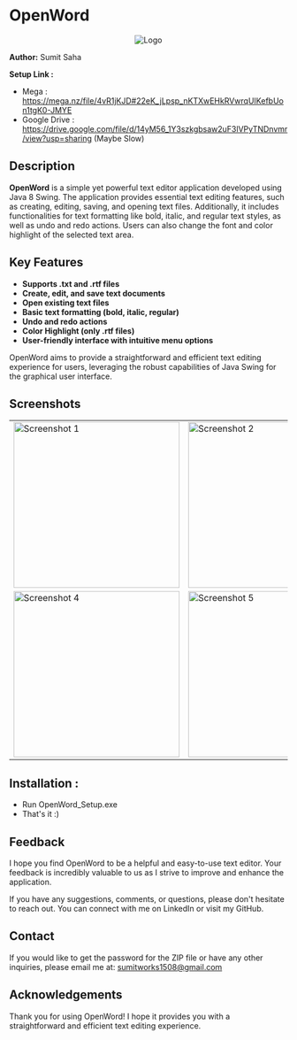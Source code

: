 # OpenWord
<p align="center">
  <img src="https://github.com/user-attachments/assets/163725c6-e580-4481-9633-e9190eec3b0d" alt="Logo">
</p>

**Author:** Sumit Saha  

**Setup Link :** 
- Mega         : https://mega.nz/file/4vR1jKJD#22eK_jLpsp_nKTXwEHkRVwrqUIKefbUon1tgK0-JMYE
- Google Drive : https://drive.google.com/file/d/14yM56_1Y3szkgbsaw2uF3lVPyTNDnvmr/view?usp=sharing (Maybe Slow)


## Description

**OpenWord** is a simple yet powerful text editor application developed using Java 8 Swing. The application provides essential text editing features, such as creating, editing, saving, and opening text files. Additionally, it includes functionalities for text formatting like bold, italic, and regular text styles, as well as undo and redo actions. Users can also change the font and color highlight of the selected text area.

## Key Features

- **Supports .txt and .rtf files**
- **Create, edit, and save text documents**
- **Open existing text files**
- **Basic text formatting (bold, italic, regular)**
- **Undo and redo actions**
- **Color Highlight (only .rtf files)**
- **User-friendly interface with intuitive menu options**

OpenWord aims to provide a straightforward and efficient text editing experience for users, leveraging the robust capabilities of Java Swing for the graphical user interface.


## Screenshots

<table>
  <tr>
    <td><img src="https://github.com/user-attachments/assets/240b073a-88c2-43a1-aa93-e833c28afd4b" alt="Screenshot 1" width="300"></td>
    <td><img src="https://github.com/user-attachments/assets/5d09e3fe-d45d-447c-b3ef-c9c874e56789" alt="Screenshot 2" width="300"></td>
    <td><img src="https://github.com/user-attachments/assets/15fe4ad5-03c6-49c4-98f7-cdc85878e4ca" alt="Screenshot 3" width="300"></td>
  </tr>
  <tr>
    <td><img src="https://github.com/user-attachments/assets/d04db081-1da3-4331-b335-718cd6dd6fe3" alt="Screenshot 4" width="300"></td>
    <td><img src="https://github.com/user-attachments/assets/a3ee26b0-207a-4548-bcba-e11d6ed2c9c9" alt="Screenshot 5" width="300"></td>
    <td><img src="https://github.com/user-attachments/assets/e3e32c7e-7f8a-4b11-9f46-da6db37d04b4" alt="Screenshot 6" width="300"></td>
  </tr>
</table>


## Installation : 
-  Run OpenWord_Setup.exe
-  That's it :)

## Feedback
I hope you find OpenWord to be a helpful and easy-to-use text editor. Your feedback is incredibly valuable to us as I strive to improve and enhance the application.

If you have any suggestions, comments, or questions, please don't hesitate to reach out. You can connect with me on LinkedIn or visit my GitHub.

## Contact
If you would like to get the password for the ZIP file or have any other inquiries, please email me at: sumitworks1508@gmail.com

## Acknowledgements
Thank you for using OpenWord! I hope it provides you with a straightforward and efficient text editing experience.

